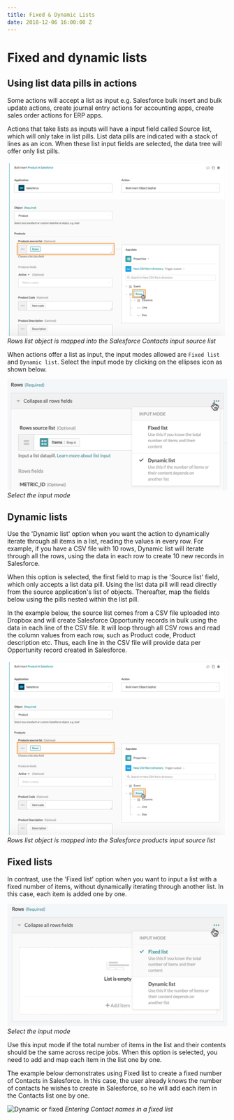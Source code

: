 ```yaml
---
title: Fixed & Dynamic Lists
date: 2018-12-06 16:00:00 Z
---
```


# Fixed and dynamic lists

## Using list data pills in actions

Some actions will accept a list as input e.g. Salesforce bulk insert and bulk update actions, create journal entry actions for accounting apps, create sales order actions for ERP apps.

Actions that take lists as inputs will have a input field called Source list, which will only take in list pills. List data pills are indicated with a stack of lines as an icon. When these list input fields are selected, the data tree will offer only list pills.

![Example input source list](/assets/images/features/list-management/example-input-source-list.png)
*Rows list object is mapped into the Salesforce Contacts input source list*

When actions offer a list as input, the input modes allowed are `Fixed list` and `Dynamic list`. Select the input mode by clicking on the ellipses icon as shown below.

![Dynamic or fixed](/assets/images/features/list-management/dynamiclist.png)
*Select the input mode*

## Dynamic lists

Use the 'Dynamic list' option when you want the action to dynamically iterate through all items in a list, reading the values in every row. For example, if you have a CSV file with 10 rows, Dynamic list will iterate through all the rows, using the data in each row to create 10 new records in Salesforce.

When this option is selected, the first field to map is the 'Source list' field, which only accepts a list data pill. Using the list data pill will read directly from the source application's list of objects. Thereafter, map the fields below using the pills nested within the list pill. 

In the example below, the source list comes from a CSV file uploaded into Dropbox and will create Salesforce Opportunity records in bulk using the data in each line of the CSV file. It will loop through all CSV rows and read the column values from each row, such as Product code, Product description etc. Thus, each line in the CSV file will provide data per Opportunity record created in Salesforce. 

![Example input source list](/assets/images/features/list-management/example-input-source-list.png)
*Rows list object is mapped into the Salesforce products input source list*


## Fixed lists

In contrast, use the 'Fixed list' option when you want to input a list with a fixed number of items, without dynamically iterating through another list. In this case, each item is added one by one.

![Dynamic or fixed](/assets/images/features/list-management/fixedlist.png)
*Select the input mode*

Use this input mode if the total number of items in the list and their contents should be the same across recipe jobs. When this option is selected, you need to add and map each item in the list one by one.

The example below demonstrates using Fixed list to create a fixed number of Contacts in Salesforce. In this case, the user already knows the number of contacts he wishes to create in Salesforce, so he will add each item in the Contacts list one by one.

![Dynamic or fixed](/assets/images/features/list-management/item-fixed.gif)
*Entering Contact names in a fixed list*
